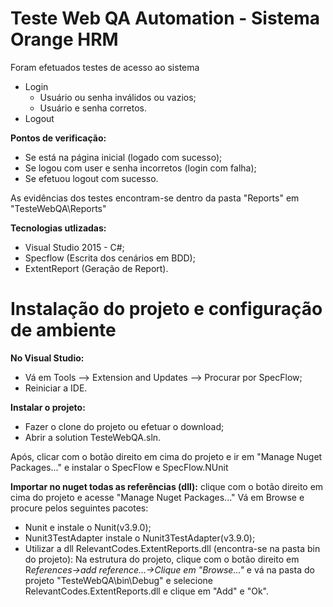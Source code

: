# Teste Web QA Automation - Sistema Orange HRM

Foram efetuados testes de acesso ao sistema
- Login
  - Usuário ou senha inválidos ou vazios;
  - Usuário e senha corretos.
- Logout

<b>Pontos de verificação:</b>
- Se está na página inicial (logado com sucesso);
- Se logou com user e senha incorretos (login com falha);
- Se efetuou logout com sucesso.

As evidências dos testes encontram-se dentro da pasta "Reports" em "TesteWebQA\Reports"

<b>Tecnologias utlizadas:</b>

- Visual Studio 2015 - C#;
- Specflow (Escrita dos cenários em BDD);
- ExtentReport (Geração de Report).

# Instalação do projeto e configuração de ambiente

<b>No Visual Studio:</b>
 - Vá em Tools –> Extension and Updates –> Procurar por SpecFlow;
 - Reiniciar a IDE.
 
 <b>Instalar o projeto:</b>
- Fazer o clone do projeto ou efetuar o download;
- Abrir a solution TesteWebQA.sln.

Após, clicar com o botão direito em cima do projeto e ir em "Manage Nuget Packages..."
e instalar o SpecFlow e SpecFlow.NUnit

<b>Importar no nuget todas as referências (dll):</b>
clique com o botão direito em cima do projeto e acesse "Manage Nuget Packages..." Vá em Browse e procure pelos seguintes pacotes:

- Nunit e instale o Nunit(v3.9.0);
- Nunit3TestAdapter instale o  Nunit3TestAdapter(v3.9.0);
- Utilizar a dll RelevantCodes.ExtentReports.dll (encontra-se na pasta bin do projeto):
Na estrutura do projeto, clique com o botão direito em R*eferences->add reference...->Clique em "Browse..."* e vá na pasta do 
projeto "TesteWebQA\bin\Debug" e selecione RelevantCodes.ExtentReports.dll e clique em "Add" e "Ok".


